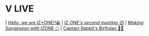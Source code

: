 <h1>V LIVE</h1>

| <a target="_blank" href="https://www.vlive.tv/video/88099">Hello, we are IZ*ONE!!😀</a>          | <a target="_blank" href="https://www.vlive.tv/video/89022">IZ *ONE's second meeting 😍</a>
| <a target="_blank" href="https://www.vlive.tv/video/90003">Making Songpyeon with IZ*ONE 🌕</a>   | <a target="_blank" href="https://www.google.com/url?q=https://www.vlive.tv/video/90638">Captain Rabbit's Birthday 🐰🎂</a>
